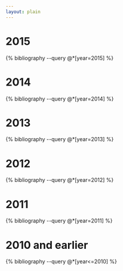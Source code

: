 ```yaml
---
layout: plain
---
```


<div class="article">
        <div class="content">
    <div class="well">
<h1> 2015</h1>
{% bibliography --query @*[year=2015] %}
</div>
</div>
</div>

<div class="article">
        <div class="content">
    <div class="well">
<h1> 2014</h1>
{% bibliography --query @*[year=2014] %}
</div>
</div>
</div>


<div class="article">
        <div class="content">
    <div class="well">
<h1> 2013</h1>
{% bibliography --query @*[year=2013] %}
</div>
</div>
</div>


<div class="article">
        <div class="content">
    <div class="well">
<h1> 2012</h1>
{% bibliography --query @*[year=2012] %}
</div>
</div>
</div>


<div class="article">
        <div class="content">
    <div class="well">
<h1> 2011</h1>
{% bibliography --query @*[year=2011] %}
</div>
</div>
</div>


<div class="article">
        <div class="content">
    <div class="well">
<h1> 2010 and earlier</h1>
{% bibliography --query @*[year<=2010] %}
</div>
</div>
</div>




